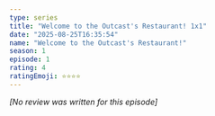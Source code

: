 ```yaml
---
type: series
title: "Welcome to the Outcast's Restaurant! 1x1"
date: "2025-08-25T16:35:54"
name: "Welcome to the Outcast's Restaurant!"
season: 1
episode: 1
rating: 4
ratingEmoji: ⭐️⭐️⭐️⭐️
---
```


*[No review was written for this episode]*
